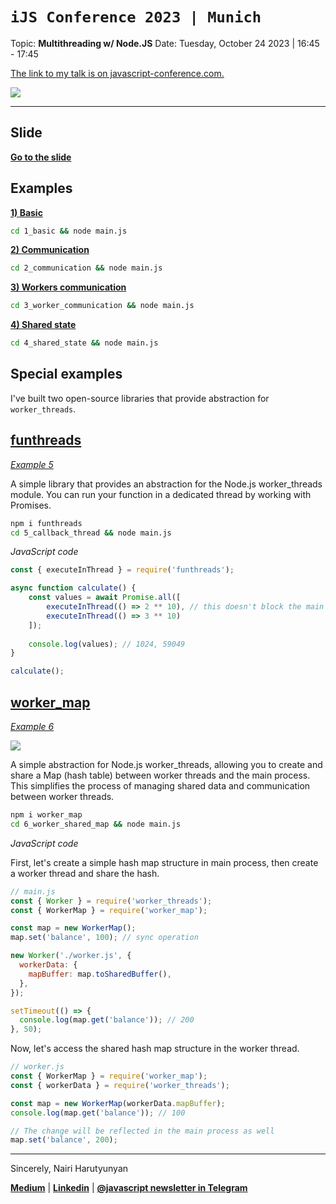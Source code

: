 # `iJS Conference 2023 | Munich`
Topic: **Multithreading w/ Node.JS**
Date: Tuesday, October 24 2023 | 16:45 - 17:45

[The link to my talk is on javascript-conference.com.](https://javascript-conference.com/node-js/multithreading-node-js/)

![](https://topentol.sirv.com/ijs-2023-munich/wallpaper.jpg)

---

## Slide
[**Go to the slide**](https://github.com/nairihar/ijs-conf-2023-munich/tree/main/Slide.pdf)

## Examples
[**1) Basic**](https://github.com/nairihar/ijs-conf-2023-munich/tree/main/1_basic)

```bash
cd 1_basic && node main.js
```

[**2) Communication**](https://github.com/nairihar/ijs-conf-2023-munich/tree/main/2_communication)

```bash
cd 2_communication && node main.js
```

[**3) Workers communication**](https://github.com/nairihar/ijs-conf-2023-munich/tree/main/3_worker_communication)

```bash
cd 3_worker_communication && node main.js
```

[**4) Shared state**](https://github.com/nairihar/ijs-conf-2023-munich/tree/main/4_shared_state)

```bash
cd 4_shared_state && node main.js
```

## Special examples
I've built two open-source libraries that provide abstraction for `worker_threads`.

## [funthreads](https://github.com/nairihar/funthreads/)
[*Example 5*](https://github.com/nairihar/ijs-conf-2023-munich/tree/main/5_callback_thread)

A simple library that provides an abstraction for the Node.js worker_threads module. You can run your function in a dedicated thread by working with Promises.

```bash
npm i funthreads
cd 5_callback_thread && node main.js
```

*JavaScript code*
```js
const { executeInThread } = require('funthreads');

async function calculate() {
    const values = await Promise.all([
        executeInThread(() => 2 ** 10), // this doesn't block the main thread
        executeInThread(() => 3 ** 10)
    ]);
    
    console.log(values); // 1024, 59049
}

calculate();
```

## [worker_map](https://github.com/nairihar/worker_map/)
[*Example 6*](https://github.com/nairihar/ijs-conf-2023-munich/tree/main/6_worker_shared_map)

![](https://topentol.sirv.com/github/worker_map.jpg)

A simple abstraction for Node.js worker_threads, allowing you to create and share a Map (hash table) between worker threads and the main process. This simplifies the process of managing shared data and communication between worker threads.

```bash
npm i worker_map
cd 6_worker_shared_map && node main.js
```

*JavaScript code*

First, let's create a simple hash map structure in main process, then create a worker thread and share the hash.

```js
// main.js
const { Worker } = require('worker_threads');
const { WorkerMap } = require('worker_map');

const map = new WorkerMap();
map.set('balance', 100); // sync operation

new Worker('./worker.js', {
  workerData: {
    mapBuffer: map.toSharedBuffer(),
  },
});

setTimeout(() => {
  console.log(map.get('balance')); // 200
}, 50);
```

Now, let's access the shared hash map structure in the worker thread.

```js
// worker.js
const { WorkerMap } = require('worker_map');
const { workerData } = require('worker_threads');

const map = new WorkerMap(workerData.mapBuffer);
console.log(map.get('balance')); // 100

// The change will be reflected in the main process as well
map.set('balance', 200);
```

---

Sincerely,
Nairi Harutyunyan

[**Medium**](https://nairihar.medium.com/) | [**Linkedin**](https://linkedin.com/in/nairihar) | [**@javascript newsletter in Telegram**](https://t.me/javascript)
